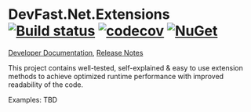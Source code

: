 # DevFast.Net.Extensions [![Build status](https://ci.appveyor.com/api/projects/status/7naggm2lvjcikgn2?svg=true)](https://ci.appveyor.com/project/samaysar/devfast-dotnet-extensions) [![codecov](https://codecov.io/gh/samaysar/dotnet.devfast.extensions/graph/badge.svg?token=7DXJsSSBLm)](https://codecov.io/gh/samaysar/dotnet.devfast.extensions) [![NuGet](https://buildstats.info/nuget/DevFast.Net.Extensions)](https://www.nuget.org/packages/DevFast.Net.Extensions)
[Developer Documentation](https://github.com/samaysar/dotnet.devfast.extensions/blob/master/docs/index.md 'index'), [Release Notes](https://raw.githubusercontent.com/samaysar/dotnet.devfast.extensions/master/ReleaseNotes.txt)

This project contains well-tested, self-explained &amp; easy to use extension methods to achieve optimized runtime performance with improved readability of the code.

Examples: TBD